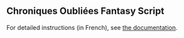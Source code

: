 ## Chroniques Oubliées Fantasy Script
For detailed instructions (in French), see [the documentation](http://htmlpreview.github.io/?https://github.com/Ulty/roll20-api-scripts/blob/master/COFantasy/doc.html).

